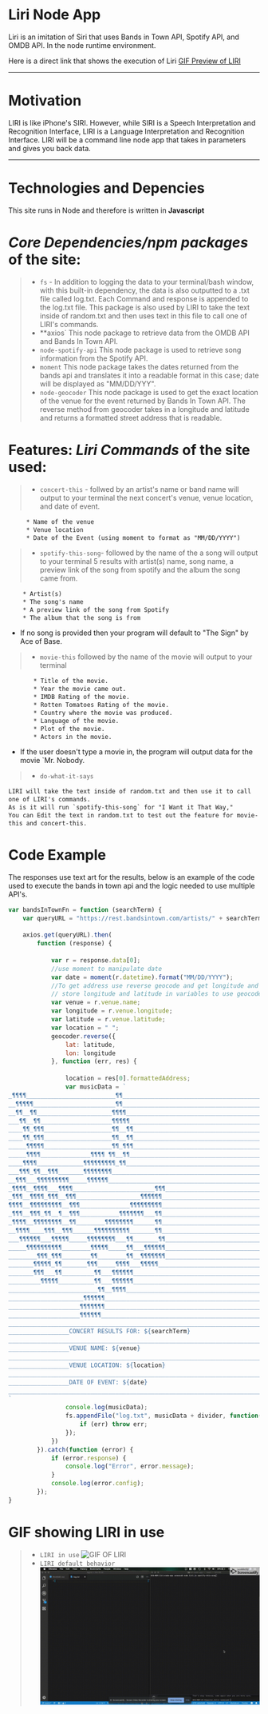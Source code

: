# **Liri Node App**

Liri is an imitation of Siri that uses Bands in Town API, Spotify API, and OMDB API. In the node runtime environment.

Here is a direct link that shows the execution of Liri [GIF Preview of LIRI](https://drive.google.com/file/d/15COErlLz3YgXYun-vKiOTf9ytZlV7cWm/view)

---

# **Motivation**

LIRI is like iPhone's SIRI. However, while SIRI is a Speech Interpretation and Recognition Interface, LIRI is a Language Interpretation and Recognition Interface. LIRI will be a command line node app that takes in parameters and gives you back data.

---

# **Technologies and Depencies**

This site runs in Node and therefore is written in **Javascript**

# _Core Dependencies/npm packages_ of the site:

> - `fs` - In addition to logging the data to your terminal/bash window, with this built-in dependency, the data is also outputted to a .txt file called log.txt. Each Command and response is appended to the log.txt file. This package is also used by LIRI to take the text inside of random.txt and then uses text in this file to call one of LIRI's commands.
> - \*\*axios` This node package to retrieve data from the OMDB API and Bands In Town API.
> - `node-spotify-api` This node package is used to retrieve song information from the Spotify API.
> - `moment` This node package takes the dates returned from the bands api and translates it into a readable format in this case; date will be displayed as "MM/DD/YYY".
> - `node-geocoder` This node package is used to get the exact location of the venue for the event returned by Bands In Town API. The reverse method from geocoder takes in a longitude and latitude and returns a formatted street address that is readable. 

# Features: _Liri Commands_ of the site used:

> - `concert-this` - follwed by an artist's name or band name will output to your terminal the next concert's venue, venue location, and date of event.
```
     * Name of the venue
     * Venue location
     * Date of the Event (using moment to format as "MM/DD/YYYY")
```

> - `spotify-this-song`- followed by the name of the a song will output to your terminal 5 results with artist(s) name, song name, a preview link of the song from spotify and the album the song came from.
```  
    * Artist(s)
    * The song's name
    * A preview link of the song from Spotify
    * The album that the song is from
```
* If no song is provided then your program will default to "The Sign" by Ace of Base.

> - `movie-this` followed by the name of the movie will output to your terminal 
```
       * Title of the movie.
       * Year the movie came out.
       * IMDB Rating of the movie.
       * Rotten Tomatoes Rating of the movie.
       * Country where the movie was produced.
       * Language of the movie.
       * Plot of the movie.
       * Actors in the movie.
```

* If the user doesn't type a movie in, the program will output data for the movie `Mr. Nobody.

> - `do-what-it-says` 
``` 
LIRI will take the text inside of random.txt and then use it to call one of LIRI's commands.
As is it will run `spotify-this-song` for "I Want it That Way,"
You can Edit the text in random.txt to test out the feature for movie-this and concert-this.
```

# **Code Example**
The responses use text art for the results, below is an example of the code used to execute the bands in town api and the logic needed to use multiple API's.
```js
var bandsInTownFn = function (searchTerm) {
    var queryURL = "https://rest.bandsintown.com/artists/" + searchTerm + "/events?app_id=codingbootcamp"
    
    axios.get(queryURL).then(
        function (response) {
            
            var r = response.data[0];
            //use moment to manipulate date
            var date = moment(r.datetime).format("MM/DD/YYYY");
            //To get address use reverse geocode and get longitude and latitude from bands in town response
            // store longitude and latitude in variables to use geocoder reverse lookup
            var venue = r.venue.name;
            var longitude = r.venue.longitude;
            var latitude = r.venue.latitude;
            var location = " ";
            geocoder.reverse({
                lat: latitude,
                lon: longitude
            }, function (err, res) {
                
                location = res[0].formattedAddress;
                var musicData = `
_¶¶¶¶_________________________¶¶_________________________________________________________
__¶¶¶¶¶_______________________¶¶_________________________________________________________
__¶¶__¶¶_____________________¶¶¶¶________________________________________________________
___¶¶__¶¶____________________¶¶¶¶¶_______________________________________________________
____¶¶_¶¶¶___________________¶¶__¶¶______________________________________________________
____¶¶_¶¶¶___________________¶¶__¶¶______________________________________________________
_____¶¶¶¶¶___________________¶¶_¶¶¶______________________________________________________
_____¶¶¶¶______________¶¶¶¶ ¶¶__¶¶_______________________________________________________
____¶¶¶¶_____________¶¶¶¶¶¶¶¶¶_¶¶________________________________________________________
___¶¶¶_¶¶__¶¶¶_______¶¶¶¶¶¶¶¶____________________________________________________________
__¶¶¶___¶¶¶¶¶¶¶¶¶_____¶¶¶¶¶¶_____________________________________________________________
_¶¶¶¶__¶¶¶¶___¶¶¶¶_______________________¶¶¶_____________________________________________
_¶¶¶__¶¶¶¶_¶¶¶__¶¶¶__________________¶¶¶¶¶¶______________________________________________
¶¶¶¶__¶¶¶¶¶¶¶¶¶__¶¶¶______________¶¶¶¶¶¶¶¶¶______________________________________________
_¶¶¶__¶¶¶_¶¶__¶__¶¶¶___________¶¶¶¶¶¶¶___¶¶______________________________________________
_¶¶¶¶__¶¶¶¶¶¶¶¶__¶¶________¶¶¶¶¶¶¶¶______¶¶______________________________________________
__¶¶¶¶____¶¶¶__¶¶¶______¶¶¶¶¶¶¶¶¶¶_______¶¶______________________________________________
___¶¶¶¶¶¶___¶¶¶¶¶_____¶¶¶¶¶¶¶¶___¶¶_______¶¶_____________________________________________
_____¶¶¶¶¶¶¶¶¶¶________¶¶¶¶¶_____¶¶___¶¶¶¶¶¶_____________________________________________
________¶¶¶_¶¶¶________¶¶________¶¶__¶¶¶¶¶¶¶_____________________________________________
_______¶¶¶¶¶_¶¶_______¶¶¶_____¶¶¶¶___¶¶¶¶¶_______________________________________________
_______¶¶¶___¶¶_________¶¶___¶¶¶¶¶¶______________________________________________________
_________¶¶¶¶¶__________¶¶___¶¶¶¶¶¶______________________________________________________
_________________________¶¶__¶¶¶¶________________________________________________________
_____________________¶¶¶¶¶¶______________________________________________________________
____________________¶¶¶¶¶¶¶______________________________________________________________
____________________¶¶¶¶¶¶_______________________________________________________________
_________________________________________________________________________________________
_________________CONCERT RESULTS FOR: ${searchTerm}
_________________________________________________________________________________________
_________________VENUE NAME: ${venue}
_________________________________________________________________________________________
_________________VENUE LOCATION: ${location}
_________________________________________________________________________________________
_________________DATE OF EVENT: ${date}
_________________________________________________________________________________________
`
                console.log(musicData);
                fs.appendFile("log.txt", musicData + divider, function(err) {
                    if (err) throw err;
                });
            })
        }).catch(function (error) {
            if (error.response) {
                console.log("Error", error.message);
            }
            console.log(error.config);
        });
}
```
# **GIF showing LIRI in use**
> - `LIRI in use` 
![GIF OF LIRI](liriHWGif.gif "LIRI GIF")
> - `LIRI default behavior` 
![GIF OF LIRI](liriBOTdefault.gif "LIRI GIF")
